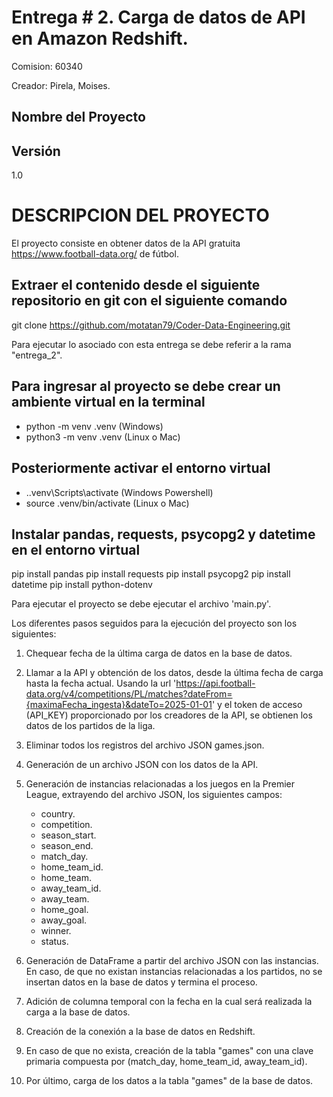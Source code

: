 # Entrega # 2. Carga de datos de API en Amazon Redshift.
Comision: 60340

Creador: Pirela, Moises.
## Nombre del Proyecto

## Versión
1.0

# DESCRIPCION DEL PROYECTO
El proyecto consiste en obtener datos de la API gratuita  https://www.football-data.org/ de fútbol.

## Extraer el contenido desde el siguiente repositorio en git con el siguiente comando
git clone https://github.com/motatan79/Coder-Data-Engineering.git

Para ejecutar lo asociado con esta entrega se debe referir a la rama "entrega_2".

## Para ingresar al proyecto se debe crear un ambiente virtual en la terminal
- python -m venv .venv (Windows)
- python3 -m venv .venv (Linux o Mac)

## Posteriormente activar el entorno virtual
- .\.venv\Scripts\activate (Windows Powershell)
- source .venv/bin/activate (Linux o Mac)

## Instalar pandas, requests, psycopg2 y datetime en el entorno virtual
pip install pandas
pip install requests
pip install psycopg2
pip install datetime
pip install python-dotenv

Para ejecutar el proyecto se debe ejecutar el archivo 'main.py'. 

Los diferentes pasos seguidos para la ejecución del proyecto son los siguientes: 

1) Chequear fecha de la última carga de datos en la base de datos.

2) Llamar a la API y obtención de los datos, desde la última fecha de carga hasta la fecha actual. 
Usando la url 'https://api.football-data.org/v4/competitions/PL/matches?dateFrom={maximaFecha_ingesta}&dateTo=2025-01-01' y el token de acceso (API_KEY) proporcionado por los creadores de la API, se obtienen los datos de los partidos de la liga.

3) Eliminar todos los registros del archivo JSON games.json. 

4) Generación de un archivo JSON con los datos de la API. 

5) Generación de instancias relacionadas a los juegos en la Premier League, extrayendo del archivo JSON, los siguientes campos: 
    - country.
    - competition. 
    - season_start.
    - season_end.
    - match_day.
    - home_team_id.
    - home_team.
    - away_team_id.
    - away_team.
    - home_goal.
    - away_goal.
    - winner.
    - status.

6) Generación de DataFrame a partir del archivo JSON con las instancias. 
 En caso, de que no existan instancias relacionadas a los partidos, no se insertan datos en la base de datos y termina el proceso. 

7) Adición de columna temporal con la fecha en la cual será realizada la carga a la base de datos. 

8) Creación de la conexión a la base de datos en Redshift.

9) En caso de que no exista, creación de la tabla "games" con una clave primaria compuesta por (match_day, home_team_id, away_team_id).

10) Por último, carga de los datos a la tabla "games" de la base de datos.




